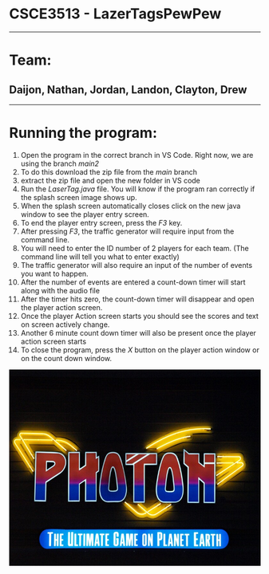 # CSCE3513 - LazerTagsPewPew
----
# Team:
## Daijon, Nathan, Jordan, Landon, Clayton, Drew
----

# Running the program:
1. Open the program in the correct branch in VS Code. Right now, we are using the branch *main2*
2. To do this download the zip file from the *main* branch 
3. extract the zip file and open the new folder in VS code
4. Run the *LaserTag.java* file. You will know if the program ran correctly if the splash screen image shows up.
5. When the splash screen automatically closes click on the new java window to see the player entry screen.
6. To end the player entry screen, press the *F3* key.
7. After pressing *F3*, the traffic generator will require input from the command line.
8. You will need to enter the ID number of 2 players for each team. (The command line will tell you what to enter exactly)
9. The traffic generator will also require an input of the number of events you want to happen.
10. After the number of events are entered a count-down timer will start along with the audio file
11. After the timer hits zero, the count-down timer will disappear and open the player action screen.
12. Once the player Action screen starts you should see the scores and text on screen actively change.
13. Another 6 minute count down timer will also be present once the player action screen starts
14. To close the program, press the *X* button on the player action window or on the count down window.

![logo](/src/main/java/teamseven/lasertag/logo.jpeg)
